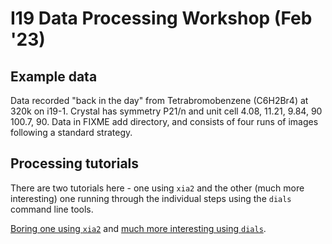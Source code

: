 # I19 Data Processing Workshop (Feb '23)

## Example data

Data recorded "back in the day" from Tetrabromobenzene (C6H2Br4) at 320k on i19-1. Crystal has symmetry P21/n and unit cell 4.08, 11.21, 9.84, 90 100.7, 90. Data in FIXME add directory, and consists of four runs of images following a standard strategy.

## Processing tutorials

There are two tutorials here - one using `xia2` and the other (much more interesting) one running through the individual steps using the `dials` command line tools.

[Boring one using `xia2`](./xia2/README.md) and [much more interesting using `dials`](./dials/README.md).
